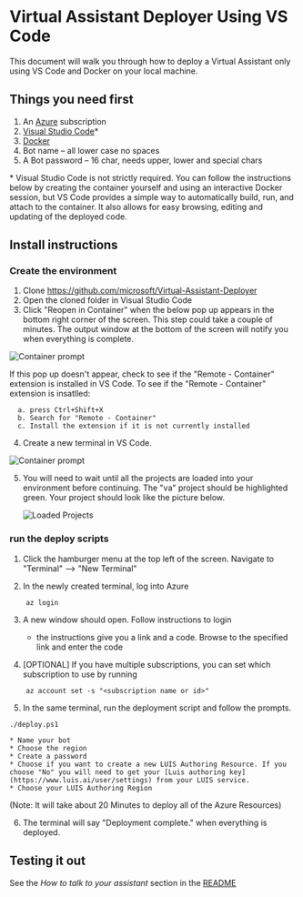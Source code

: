 # Virtual Assistant Deployer Using VS Code

This document will walk you through how to deploy a Virtual Assistant only using VS Code and Docker on your local machine. 

## Things you need first 

1. An [Azure](https://azure.microsoft.com/) subscription 
2. [Visual Studio Code](https://code.visualstudio.com/)*
3. [Docker](https://www.docker.com/get-started)
5. Bot name – all lower case no spaces
6. A Bot password – 16 char, needs upper, lower and special chars

\* Visual Studio Code is not strictly required. You can follow the instructions below by creating the container yourself and using an interactive Docker session, but VS Code provides a simple way to automatically build, run, and attach to the container. It also allows for easy browsing, editing and updating of the deployed code.

## Install instructions

### Create the environment

1.	Clone https://github.com/microsoft/Virtual-Assistant-Deployer
2.	Open the cloned folder in Visual Studio Code 
3.	Click "Reopen in Container" when the below pop up appears in the bottom right corner of the screen. This step could take a couple of minutes. The output window at the bottom of the screen will notify you when everything is complete. 
   
   ![Container prompt](./CodeReopenInContainer.png)
   
   If this pop up doesn't appear, check to see if the "Remote - Container" extension is installed in VS Code.
   To see if the "Remote - Container" extension is insatlled:
   
      a. press Ctrl+Shift+X
      b. Search for "Remote - Container"
      c. Install the extension if it is not currently installed

4.	Create a new terminal in VS Code.

![Container prompt](./VSCodeMenuNewTerminal.png)

5. You will need to wait until all the projects are loaded into your environment before continuing. The "va" project should be highlighted green. Your project should look like the picture below. 
  
   ![Loaded Projects](./LoadedProjectsVSO.PNG)
   
### run the deploy scripts

1. Click the hamburger menu at the top left of the screen. Navigate to "Terminal" --> "New Terminal"

2. In the newly created terminal, log into Azure 
 ````
     az login
 ```` 
3. A new window should open. Follow instructions to login
    * the instructions give you a link and a code. Browse to the specified link and enter the code
    
4. [OPTIONAL] If you have multiple subscriptions, you can set which subscription to use by running
 ````
     az account set -s "<subscription name or id>"
 ````
5. In the same terminal, run the deployment script and follow the prompts. 
  ````
 ./deploy.ps1
 ````
 
    * Name your bot
    * Choose the region
    * Create a password
    * Choose if you want to create a new LUIS Authoring Resource. If you choose "No" you will need to get your [Luis authoring key](https://www.luis.ai/user/settings) from your LUIS service. 
    * Choose your LUIS Authoring Region 
  (Note: It will take about 20 Minutes to deploy all of the Azure Resources)

6. The terminal will say "Deployment complete." when everything is deployed. 
 
## Testing it out
See the *How to talk to your assistant* section in the [README](https://github.com/microsoft/Virtual-Assistant-Deployer/tree/872d50adb57bafd4c036aa94c5e1d4f4d9c3174c#how-to-talk-to-your-assistant)
